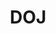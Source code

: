 ---
name: Kevin Scott*
department: Department of Justice
sub-department: Bureau of Justice Statistics^
title: DOJ
---